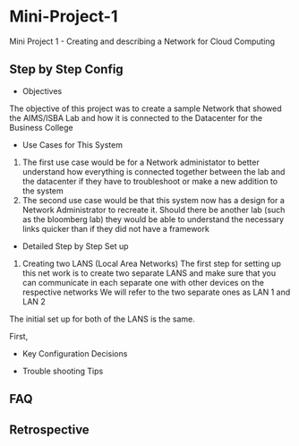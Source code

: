 # Mini-Project-1
Mini Project 1 - Creating and describing a Network for Cloud Computing

## Step by Step Config
- Objectives

The objective of this project was to create a sample Network that showed the AIMS/ISBA Lab and how it is connected to the Datacenter for the Business College

- Use Cases for This System

1) The first use case would be for a Network administator to better understand how everything is connected together between the lab and the datacenter if they have to troubleshoot or make a new addition to the system
2) The second use case would be that this system now has a design for a Network Administrator to recreate it. Should there be another lab (such as the bloomberg lab) they would be able to understand the necessary links quicker than if they did not have a framework

- Detailed Step by Step Set up

1) Creating two LANS (Local Area Networks)
The first step for setting up this net work is to create two separate LANS and make sure that you can communicate in each separate one with other devices on the respective networks
We will refer to the two separate ones as LAN 1 and LAN 2

The initial set up for both of the LANS is the same.

First, 
 
- Key Configuration Decisions

- Trouble shooting Tips

## FAQ


## Retrospective
